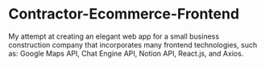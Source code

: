 # Contractor-Ecommerce-Frontend
My attempt at creating an elegant web app for a small business construction company that incorporates many frontend technologies, such as: Google Maps API, Chat Engine API, Notion API, React.js, and Axios.
